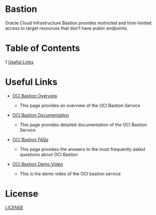 # Bastion
 
Oracle Cloud Infrastructure Bastion provides restricted and time-limited access to target resources that don't have public endpoints.
 
# Table of Contents
 
1 [Useful Links](#useful-uinks)
 
<!--## Team Publications -->
  
 
# Useful Links
 
- [OCI Bastion Overview](https://www.oracle.com/uk/security/cloud-security/bastion/)
    - This page provides an overview of the OCI Bastion Service
      
- [OCI Bastion Documentation](https://docs.oracle.com/en-us/iaas/Content/Bastion/Concepts/bastionoverview.htm)
    - This page provides detailed documentation of the OCI Bastion Service

- [OCI Bastion FAQs](https://www.oracle.com/uk/security/cloud-security/bastion/faq/)
    - This page provides the answers to the most frequently asked questions about OCI Bastion

- [OCI Bastion Demo Video](https://www.youtube.com/watch?v=MkM_fJbFjJg)
    - This is the demo video of the OCI bastion service
 
# License
 
[LICENSE](https://github.com/oracle-devrel/technology-engineering/blob/main/LICENSE)
